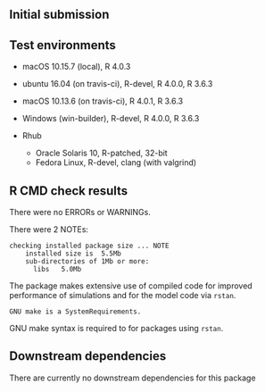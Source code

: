 ## Initial submission






## Test environments

* macOS 10.15.7 (local), R 4.0.3


* ubuntu 16.04 (on travis-ci), R-devel, R 4.0.0, R 3.6.3
* macOS 10.13.6 (on travis-ci), R 4.0.1, R 3.6.3
* Windows (win-builder), R-devel, R 4.0.0, R 3.6.3
* Rhub
    - Oracle Solaris 10, R-patched, 32-bit
    - Fedora Linux, R-devel, clang (with valgrind)



## R CMD check results


There were no ERRORs or WARNINGs.


There were 2 NOTEs:

```
checking installed package size ... NOTE
    installed size is  5.5Mb
    sub-directories of 1Mb or more:
      libs   5.0Mb
```

The package makes extensive use of compiled code for improved performance
of simulations and for the model code via `rstan`.


```
GNU make is a SystemRequirements.
```

GNU make syntax is required to for packages using `rstan`.




## Downstream dependencies

There are currently no downstream dependencies for this package

